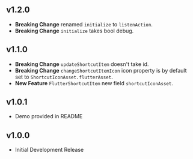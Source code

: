 ## v1.2.0

* **Breaking Change** renamed `initialize` to `listenAction`.
* **Breaking Change** `initialize` takes bool debug.

## v1.1.0

* **Breaking Change** `updateShortcutItem` doesn't take id.
* **Breaking Change** `changeShortcutItemIcon` icon property is by default set to `ShortcutIconAsset.flutterAsset`.
* **New Feature** `FlutterShortcutItem` new field `shortcutIconAsset`.

## v1.0.1

* Demo provided in README

## v1.0.0

* Initial Development Release

